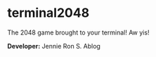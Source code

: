 # terminal2048
The 2048 game brought to your terminal! Aw yis!

<b>Developer:</b> Jennie Ron S. Ablog
